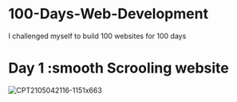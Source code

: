 # 100-Days-Web-Development

I challenged myself to build 100 websites for 100 days
 
 # Day 1 :smooth Scrooling website
 
 ![CPT2105042116-1151x663](https://user-images.githubusercontent.com/53884276/117031499-4436d380-ad1e-11eb-9396-77d5dee191d0.gif)
